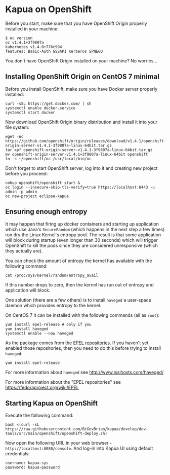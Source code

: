 # Kapua on OpenShift

Before you start, make sure that you have OpenShift Origin properly installed in your  machine:

    $ oc version
    oc v1.4.1+3f9807a
    kubernetes v1.4.0+776c994
    features: Basic-Auth GSSAPI Kerberos SPNEGO

You don't have OpenShift Origin installed on your machine? No worries...

## Installing OpenShift Origin on CentOS 7 minimal

Before you install OpenShift, make sure you have Docker server properly installed:

    curl -sSL https://get.docker.com/ | sh
    systemctl enable docker.service
    systemctl start docker

Now download OpenShift Origin binary distribution and install it into your file system:

    wget -nc https://github.com/openshift/origin/releases/download/v1.4.1/openshift-origin-server-v1.4.1-3f9807a-linux-64bit.tar.gz
    tar xpf openshift-origin-server-v1.4.1-3f9807a-linux-64bit.tar.gz
    mv openshift-origin-server-v1.4.1+3f9807a-linux-64bit openshift
    ln -s ~/openshift/oc /usr/local/bin/oc

Don't forget to start OpenShift server, log into it and creating new project before you proceed:

    nohup openshift/openshift start &
    oc login --insecure-skip-tls-verify=true https://localhost:8443 -u admin -p admin
    oc new-project eclipse-kapua

## Ensuring enough entropy

It may happen that firing up docker containers and starting up application which use
Java's `SecureRandom` (which happens in the next step a few times) run dry the Linux
Kernel's entropy pool. The result is that some application will block during startup
(even longer than 30 seconds) which will trigger OpenShift to kill the pods since they
are considered unresponsive (which they actually are).

You can check the amount of entropy the kernel has available with the following command:

    cat /proc/sys/kernel/random/entropy_avail

If this number drops to zero, then the kernel has run out of entropy and application will
block.

One solution (there are a few others) is to install `haveged` a user-space daemon
which provides entropy to the kernel.

On CentOS 7 it can be installed with the following commands (all as `root`):

    yum install epel-release # only if you 
    yum install haveged
    systemctl enable --now haveged

As the package comes from the [EPEL repositories](https://fedoraproject.org/wiki/EPEL "Information about EPEL").
If you haven't yet enabled those repositories, then you need to do this before trying to
install `haveged`:

    yum install epel-release

For more information about `haveged` see http://www.issihosts.com/haveged/

For more information about the "EPEL repositories" see https://fedoraproject.org/wiki/EPEL

## Starting Kapua on OpenShift

Execute the following command:

    bash <(curl -sL https://raw.githubusercontent.com/BcGovBrian/kapua/develop/dev-tools/src/main/openshift/openshift-deploy.sh)

Now open the following URL in your web browser - `http://localhost:8080/console`. And log-in into Kapua UI using default
credentials:

    username: kapua-sys
    password: kapua-password

